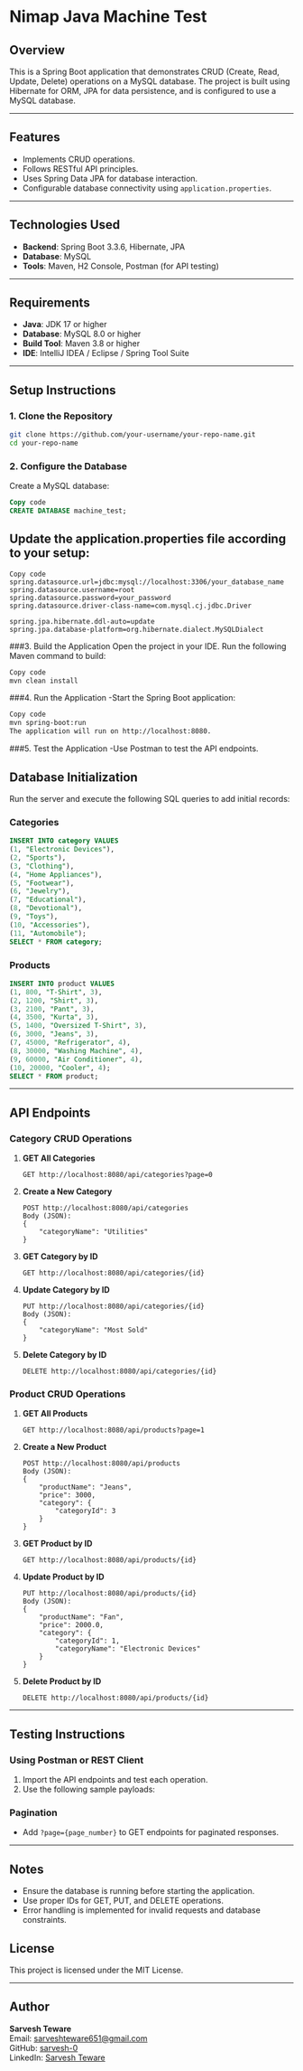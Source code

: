 # **Nimap Java Machine Test**

## **Overview**
This is a Spring Boot application that demonstrates CRUD (Create, Read, Update, Delete) operations on a MySQL database. The project is built using Hibernate for ORM, JPA for data persistence, and is configured to use a MySQL database.

---

## **Features**
- Implements CRUD operations.
- Follows RESTful API principles.
- Uses Spring Data JPA for database interaction.
- Configurable database connectivity using `application.properties`.

---

## **Technologies Used**
- **Backend**: Spring Boot 3.3.6, Hibernate, JPA  
- **Database**: MySQL  
- **Tools**: Maven, H2 Console, Postman (for API testing)

---

## **Requirements**
- **Java**: JDK 17 or higher  
- **Database**: MySQL 8.0 or higher  
- **Build Tool**: Maven 3.8 or higher  
- **IDE**: IntelliJ IDEA / Eclipse / Spring Tool Suite  

---

## **Setup Instructions**

### 1. Clone the Repository
```bash
git clone https://github.com/your-username/your-repo-name.git
cd your-repo-name
```
### 2. Configure the Database
Create a MySQL database:
```sql
Copy code
CREATE DATABASE machine_test;
```
## Update the application.properties file according to your setup:
```properties
Copy code
spring.datasource.url=jdbc:mysql://localhost:3306/your_database_name
spring.datasource.username=root
spring.datasource.password=your_password
spring.datasource.driver-class-name=com.mysql.cj.jdbc.Driver

spring.jpa.hibernate.ddl-auto=update
spring.jpa.database-platform=org.hibernate.dialect.MySQLDialect
```
###3. Build the Application
Open the project in your IDE.
Run the following Maven command to build:
```bash
Copy code
mvn clean install
```
###4. Run the Application
-Start the Spring Boot application:
```bash
Copy code
mvn spring-boot:run
The application will run on http://localhost:8080.
```
###5. Test the Application
-Use Postman to test the API endpoints.


## Database Initialization

Run the server and execute the following SQL queries to add initial records:

### Categories
```sql
INSERT INTO category VALUES
(1, "Electronic Devices"),
(2, "Sports"),
(3, "Clothing"),
(4, "Home Appliances"),
(5, "Footwear"),
(6, "Jewelry"),
(7, "Educational"),
(8, "Devotional"),
(9, "Toys"),
(10, "Accessories"),
(11, "Automobile");
SELECT * FROM category;
```

### Products
```sql
INSERT INTO product VALUES
(1, 800, "T-Shirt", 3),
(2, 1200, "Shirt", 3),
(3, 2100, "Pant", 3),
(4, 3500, "Kurta", 3),
(5, 1400, "Oversized T-Shirt", 3),
(6, 3000, "Jeans", 3),
(7, 45000, "Refrigerator", 4),
(8, 30000, "Washing Machine", 4),
(9, 60000, "Air Conditioner", 4),
(10, 20000, "Cooler", 4);
SELECT * FROM product;
```

---

## API Endpoints

### Category CRUD Operations

1. **GET All Categories**
   ```
   GET http://localhost:8080/api/categories?page=0
   ```

2. **Create a New Category**
   ```
   POST http://localhost:8080/api/categories
   Body (JSON):
   {
       "categoryName": "Utilities"
   }
   ```

3. **GET Category by ID**
   ```
   GET http://localhost:8080/api/categories/{id}
   ```

4. **Update Category by ID**
   ```
   PUT http://localhost:8080/api/categories/{id}
   Body (JSON):
   {
       "categoryName": "Most Sold"
   }
   ```

5. **Delete Category by ID**
   ```
   DELETE http://localhost:8080/api/categories/{id}
   ```

### Product CRUD Operations

1. **GET All Products**
   ```
   GET http://localhost:8080/api/products?page=1
   ```

2. **Create a New Product**
   ```
   POST http://localhost:8080/api/products
   Body (JSON):
   {
       "productName": "Jeans",
       "price": 3000,
       "category": {
           "categoryId": 3
       }
   }
   ```

3. **GET Product by ID**
   ```
   GET http://localhost:8080/api/products/{id}
   ```

4. **Update Product by ID**
   ```
   PUT http://localhost:8080/api/products/{id}
   Body (JSON):
   {
       "productName": "Fan",
       "price": 2000.0,
       "category": {
           "categoryId": 1,
           "categoryName": "Electronic Devices"
       }
   }
   ```

5. **Delete Product by ID**
   ```
   DELETE http://localhost:8080/api/products/{id}
   ```

---

## Testing Instructions

### Using Postman or REST Client

1. Import the API endpoints and test each operation.
2. Use the following sample payloads:

### Pagination

- Add `?page={page_number}` to GET endpoints for paginated responses.

---

## Notes

- Ensure the database is running before starting the application.
- Use proper IDs for GET, PUT, and DELETE operations.
- Error handling is implemented for invalid requests and database constraints.

## License

This project is licensed under the MIT License.

---

## Author

**Sarvesh Teware**  
Email: [sarveshteware651@gmail.com](mailto:sarveshteware651@gmail.com)  
GitHub: [sarvesh-0](https://github.com/sarvesh-0)  
LinkedIn: [Sarvesh Teware](https://linkedin.com/in/sarvesh-teware)

